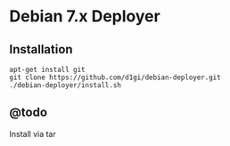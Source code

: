Debian 7.x Deployer
===================

Installation
------------

```
apt-get install git
git clone https://github.com/d1gi/debian-deployer.git
./debian-deployer/install.sh
```

@todo
-----

Install via tar
